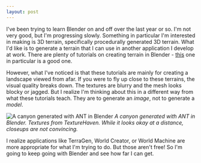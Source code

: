 ```yaml
---
layout: post
---
```


I've been trying to learn Blender on and off over the last year or so. I'm not
very good, but I'm progressing slowly. Something in particular I'm interested
in making is 3D terrain, specifically procedurally generated 3D terrain.  What
I'd like is to generate a terrain that I can use in another application I
develop at work.  There are plenty of tutorials on creating terrain in Blender -
[this](https://www.youtube.com/watch?v=yrMee2gcS20 "Procedural Landscapes in
Blender 2.80, Wayward Art Company") one in particular is a good one.

However, what I've noticed is that these tutorials are mainly for creating a
landscape viewed from afar. If you were to fly up close to these terrains, the
visual quality breaks down. The textures are blurry and the mesh looks blocky
or jagged. But I realize I'm thinking about this in a different way from what
these tutorials teach. They are to generate an *image*, not to generate a
*model*.

![A canyon generated with ANT in Blender](/assets/images/renders/landscapes/canyon_dof.png#fit)
*A canyon generated with ANT in Blender. Textures from TextureHaven. While it
looks okay at a distance, closeups are not convincing.*

I realize applications like TerraGen, World Creator, or World Machine are more
appropriate for what I'm trying to do. But those aren't free! So I'm going to keep
going with Blender and see how far I can get.
